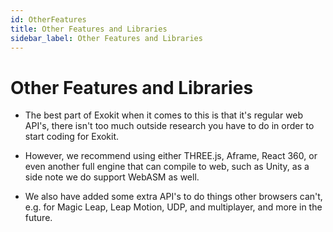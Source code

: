 ```yaml
---
id: OtherFeatures
title: Other Features and Libraries
sidebar_label: Other Features and Libraries
---
```


# Other Features and Libraries
- The best part of Exokit when it comes to this is that it's regular web API's, there isn't too much outside research you have to do in order to start coding for Exokit.

- However, we recommend using either THREE.js, Aframe, React 360, or even another full engine that can compile to web, such as Unity, as a side note we do support WebASM as well.

- We also have added some extra API's to do things other browsers can't, e.g. for Magic Leap, Leap Motion, UDP, and multiplayer, and more in the future.
